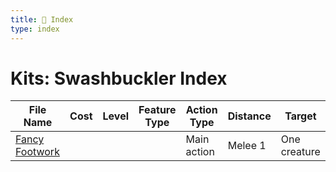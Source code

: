 ```yaml
---
title: 📑 Index
type: index
---
```


# Kits: Swashbuckler Index

| File Name                             | Cost | Level | Feature Type | Action Type | Distance | Target       |
| ------------------------------------- | ---- | ----- | ------------ | ----------- | -------- | ------------ |
| [Fancy Footwork](../Fancy%20Footwork) |      |       |              | Main action | Melee 1  | One creature |
